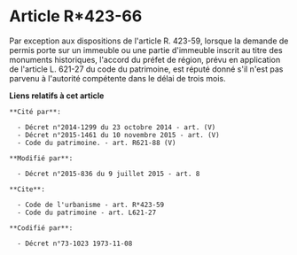 # Article R*423-66

Par exception aux dispositions de l'article R. 423-59, lorsque la demande de permis porte sur un immeuble ou une partie
d'immeuble inscrit au titre des monuments historiques, l'accord du préfet de région, prévu en application de l'article L.
621-27 du code du patrimoine, est réputé donné s'il n'est pas parvenu à l'autorité compétente dans le délai de trois mois.

**Liens relatifs à cet article**

	**Cité par**:

	  - Décret n°2014-1299 du 23 octobre 2014 - art. (V)
	  - Décret n°2015-1461 du 10 novembre 2015 - art. (V)
	  - Code du patrimoine. - art. R621-88 (V)

	**Modifié par**:

	  - Décret n°2015-836 du 9 juillet 2015 - art. 8

	**Cite**:

	  - Code de l'urbanisme - art. R*423-59
	  - Code du patrimoine - art. L621-27

	**Codifié par**:

	  - Décret n°73-1023 1973-11-08
